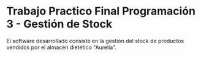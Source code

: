 # Trabajo Practico Final Programación 3 - Gestión de Stock

El software desarrollado consiste en la gestión del stock de productos vendidos por el almacén dietético "Aurelia".
